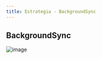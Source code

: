 ```yaml
---
title: Estrategia - BackgroundSync
---
```

## BackgroundSync

![image](https://user-images.githubusercontent.com/5105812/39146628-bf172e9e-470d-11e8-9ca3-95734b8d2242.png)
